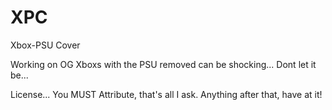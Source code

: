# XPC
Xbox-PSU Cover

Working on OG Xboxs with the PSU removed can be shocking... Dont let it be... 

License...
You MUST Attribute, that's all I ask. Anything after that, have at it! 

